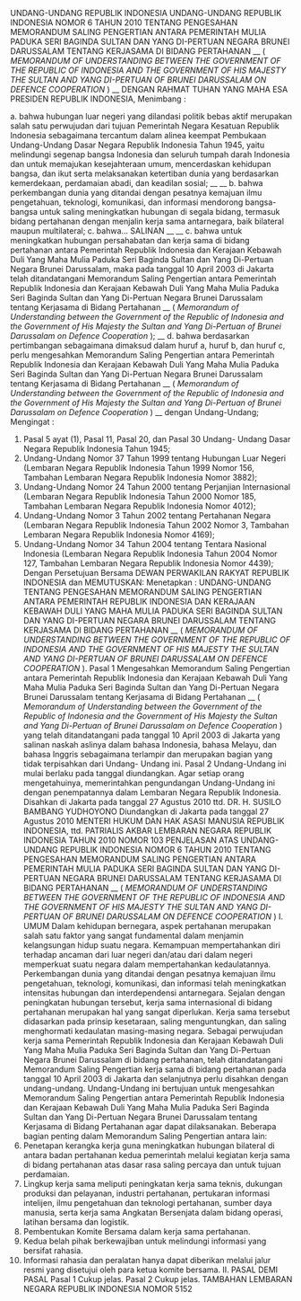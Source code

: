  UNDANG-UNDANG REPUBLIK INDONESIA UNDANG-UNDANG REPUBLIK INDONESIA NOMOR 6 TAHUN 2010 TENTANG PENGESAHAN MEMORANDUM SALING PENGERTIAN ANTARA PEMERINTAH MULIA PADUKA SERI BAGINDA SULTAN DAN YANG DI-PERTUAN NEGARA BRUNEI DARUSSALAM TENTANG KERJASAMA DI BIDANG PERTAHANAN __ ( _MEMORANDUM OF UNDERSTANDING_ _BETWEEN THE GOVERNMENT OF THE REPUBLIC OF INDONESIA AND_ _THE GOVERNMENT OF HIS MAJESTY THE SULTAN AND_ _YANG DI-PERTUAN OF BRUNEI DARUSSALAM_ _ON DEFENCE COOPERATION_ ) __
DENGAN RAHMAT TUHAN YANG MAHA ESA PRESIDEN REPUBLIK INDONESIA,
Menimbang :

a. bahwa hubungan luar negeri yang dilandasi politik bebas aktif merupakan salah satu perwujudan dari tujuan Pemerintah Negara Kesatuan Republik Indonesia sebagaimana tercantum dalam alinea keempat Pembukaan Undang-Undang Dasar Negara Republik Indonesia Tahun 1945, yaitu melindungi segenap bangsa Indonesia dan seluruh tumpah darah Indonesia dan untuk memajukan kesejahteraan umum, mencerdaskan kehidupan bangsa, dan ikut serta melaksanakan ketertiban dunia yang berdasarkan kemerdekaan, perdamaian abadi, dan keadilan sosial; __ __ b. bahwa perkembangan dunia yang ditandai dengan pesatnya kemajuan ilmu pengetahuan, teknologi, komunikasi, dan informasi mendorong bangsa-bangsa untuk saling meningkatkan hubungan di segala bidang, termasuk bidang pertahanan dengan menjalin kerja sama antarnegara, baik bilateral maupun multilateral;
c. bahwa... SALINAN __ __ c. bahwa untuk meningkatkan hubungan persahabatan dan kerja sama di bidang pertahanan antara Pemerintah Republik Indonesia dan Kerajaan Kebawah Duli Yang Maha Mulia Paduka Seri Baginda Sultan dan Yang Di-Pertuan Negara Brunei Darussalam, maka pada tanggal 10 April 2003 di Jakarta telah ditandatangani Memorandum Saling Pengertian antara Pemerintah Republik Indonesia dan Kerajaan Kebawah Duli Yang Maha Mulia Paduka Seri Baginda Sultan dan Yang Di-Pertuan Negara Brunei Darussalam tentang Kerjasama di Bidang Pertahanan __ ( _Memorandum of_ _Understanding between the Government of the Republic of_ _Indonesia and the Government of His Majesty the Sultan_ _and Yang Di-Pertuan of Brunei Darussalam on Defence_ _Cooperation_ ); __ d. bahwa berdasarkan pertimbangan sebagaimana dimaksud dalam huruf a, huruf b, dan huruf c, perlu mengesahkan Memorandum Saling Pengertian antara Pemerintah Republik Indonesia dan Kerajaan Kebawah Duli Yang Maha Mulia Paduka Seri Baginda Sultan dan Yang Di-Pertuan Negara Brunei Darussalam tentang Kerjasama di Bidang Pertahanan __ ( _Memorandum of_ _Understanding between the Government of the Republic of_ _Indonesia and the Government of His Majesty the Sultan_ _and Yang Di-Pertuan of Brunei Darussalam on Defence_ _Cooperation_ ) __ dengan Undang-Undang;
Mengingat :

1. Pasal 5 ayat (1), Pasal 11, Pasal 20, dan Pasal 30 Undang- Undang Dasar Negara Republik Indonesia Tahun 1945;
2. Undang-Undang Nomor 37 Tahun 1999 tentang Hubungan Luar Negeri (Lembaran Negara Republik Indonesia Tahun 1999 Nomor 156, Tambahan Lembaran Negara Republik Indonesia Nomor 3882);
3. Undang-Undang Nomor 24 Tahun 2000 tentang Perjanjian Internasional (Lembaran Negara Republik Indonesia Tahun 2000 Nomor 185, Tambahan Lembaran Negara Republik Indonesia Nomor 4012);
4. Undang-Undang Nomor 3 Tahun 2002 tentang Pertahanan Negara (Lembaran Negara Republik Indonesia Tahun 2002 Nomor 3, Tambahan Lembaran Negara Republik Indonesia Nomor 4169);
5. Undang-Undang Nomor 34 Tahun 2004 tentang Tentara Nasional Indonesia (Lembaran Negara Republik Indonesia Tahun 2004 Nomor 127, Tambahan Lembaran Negara Republik Indonesia Nomor 4439); Dengan Persetujuan Bersama DEWAN PERWAKILAN RAKYAT REPUBLIK INDONESIA dan
MEMUTUSKAN:
 Menetapkan : UNDANG-UNDANG TENTANG PENGESAHAN MEMORANDUM SALING PENGERTIAN ANTARA PEMERINTAH REPUBLIK INDONESIA DAN KERAJAAN KEBAWAH DULI YANG MAHA MULIA PADUKA SERI BAGINDA SULTAN DAN YANG DI-PERTUAN NEGARA BRUNEI DARUSSALAM TENTANG KERJASAMA DI BIDANG PERTAHANAN __ ( _MEMORANDUM OF_ _UNDERSTANDING BETWEEN THE GOVERNMENT OF THE_ _REPUBLIC OF INDONESIA AND THE GOVERNMENT OF HIS_ _MAJESTY THE SULTAN AND YANG DI-PERTUAN OF BRUNEI_ _DARUSSALAM ON DEFENCE COOPERATION_ ).
Pasal 1
Mengesahkan Memorandum Saling Pengertian antara Pemerintah Republik Indonesia dan Kerajaan Kebawah Duli Yang Maha Mulia Paduka Seri Baginda Sultan dan Yang Di-Pertuan Negara Brunei Darussalam tentang Kerjasama di Bidang Pertahanan __ ( _Memorandum of Understanding between_ _the Government of the Republic of Indonesia and the_ _Government of His Majesty the Sultan and Yang Di-Pertuan of_ _Brunei Darussalam on Defence Cooperation_ ) yang telah ditandatangani pada tanggal 10 April 2003 di Jakarta yang salinan naskah aslinya dalam bahasa Indonesia, bahasa Melayu, dan bahasa Inggris sebagaimana terlampir dan merupakan bagian yang tidak terpisahkan dari Undang- Undang ini.
Pasal 2
Undang-Undang ini mulai berlaku pada tanggal diundangkan.
Agar setiap orang mengetahuinya, memerintahkan pengundangan Undang-Undang ini dengan penempatannya dalam Lembaran Negara Republik Indonesia. Disahkan di Jakarta pada tanggal 27 Agustus 2010 ttd. DR. H. SUSILO BAMBANG YUDHOYONO Diundangkan di Jakarta pada tanggal 27 Agustus 2010 MENTERI HUKUM DAN HAK ASASI MANUSIA REPUBLIK INDONESIA, ttd. PATRIALIS AKBAR LEMBARAN NEGARA REPUBLIK INDONESIA TAHUN 2010 NOMOR 103 PENJELASAN ATAS UNDANG-UNDANG REPUBLIK INDONESIA NOMOR 6 TAHUN 2010 TENTANG PENGESAHAN MEMORANDUM SALING PENGERTIAN ANTARA PEMERINTAH MULIA PADUKA SERI BAGINDA SULTAN DAN YANG DI-PERTUAN NEGARA BRUNEI DARUSSALAM TENTANG KERJASAMA DI BIDANG PERTAHANAN __ ( _MEMORANDUM OF UNDERSTANDING_ _BETWEEN THE GOVERNMENT OF THE REPUBLIC OF INDONESIA AND_ _THE GOVERNMENT OF HIS MAJESTY THE SULTAN AND_ _YANG DI-PERTUAN OF BRUNEI DARUSSALAM_ _ON DEFENCE COOPERATION_ ) I. UMUM Dalam kehidupan bernegara, aspek pertahanan merupakan salah satu faktor yang sangat fundamental dalam menjamin kelangsungan hidup suatu negara. Kemampuan mempertahankan diri terhadap ancaman dari luar negeri dan/atau dari dalam negeri memperkuat suatu negara dalam mempertahankan kedaulatannya. Perkembangan dunia yang ditandai dengan pesatnya kemajuan ilmu pengetahuan, teknologi, komunikasi, dan informasi telah meningkatkan intensitas hubungan dan interdependensi antarnegara. Sejalan dengan peningkatan hubungan tersebut, kerja sama internasional di bidang pertahanan merupakan hal yang sangat diperlukan. Kerja sama tersebut didasarkan pada prinsip kesetaraan, saling menguntungkan, dan saling menghormati kedaulatan masing-masing negara. Sebagai perwujudan kerja sama Pemerintah Republik Indonesia dan Kerajaan Kebawah Duli Yang Maha Mulia Paduka Seri Baginda Sultan dan Yang Di-Pertuan Negara Brunei Darussalam di bidang pertahanan, telah ditandatangani Memorandum Saling Pengertian kerja sama di bidang pertahanan pada tanggal 10 April 2003 di Jakarta dan selanjutnya perlu disahkan dengan undang-undang. Undang-Undang ini bertujuan untuk mengesahkan Memorandum Saling Pengertian antara Pemerintah Republik Indonesia dan Kerajaan Kebawah Duli Yang Maha Mulia Paduka Seri Baginda Sultan dan Yang Di-Pertuan Negara Brunei Darussalam tentang Kerjasama di Bidang Pertahanan agar dapat dilaksanakan. Beberapa bagian penting dalam Memorandum Saling Pengertian antara lain:
1. Penetapan kerangka kerja guna meningkatkan hubungan bilateral di antara badan pertahanan kedua pemerintah melalui kegiatan kerja sama di bidang pertahanan atas dasar rasa saling percaya dan untuk tujuan perdamaian.
2. Lingkup kerja sama meliputi peningkatan kerja sama teknis, dukungan produksi dan pelayanan, industri pertahanan, pertukaran informasi intelijen, ilmu pengetahuan dan teknologi pertahanan, sumber daya manusia, serta kerja sama Angkatan Bersenjata dalam bidang operasi, latihan bersama dan logistik.
3. Pembentukan Komite Bersama dalam kerja sama pertahanan.
4. Kedua belah pihak berkewajiban untuk melindungi informasi yang bersifat rahasia.
5. Informasi rahasia dan peralatan hanya dapat diberikan melalui jalur resmi yang disetujui oleh para ketua komite bersama. II. PASAL DEMI PASAL
Pasal 1
Cukup jelas. Pasal 2 Cukup jelas. TAMBAHAN LEMBARAN NEGARA REPUBLIK INDONESIA NOMOR 5152